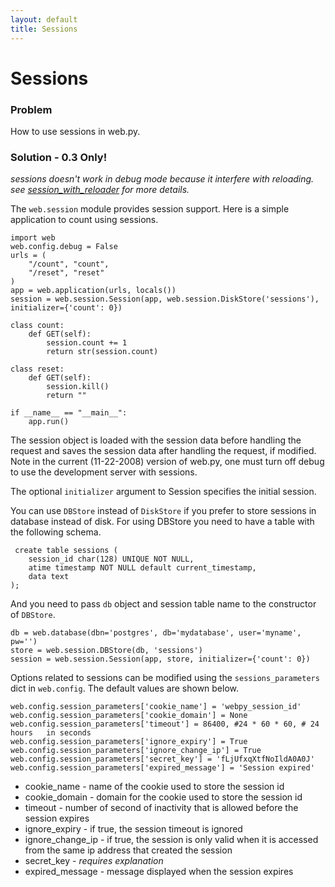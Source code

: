 ```yaml
---
layout: default
title: Sessions
---
```


# Sessions

### Problem

How to use sessions in web.py.

### Solution - 0.3 Only!

*sessions doesn't work in debug mode because it interfere with reloading. see [session_with_reloader](/session_with_reloader) for more details.*

The `web.session` module provides session support. Here is a simple application to count using sessions.

    import web
    web.config.debug = False
    urls = (
        "/count", "count",
        "/reset", "reset"
    )
    app = web.application(urls, locals())
    session = web.session.Session(app, web.session.DiskStore('sessions'), initializer={'count': 0})

    class count:
        def GET(self):
            session.count += 1
            return str(session.count)
            
    class reset:
        def GET(self):
            session.kill()
            return ""

    if __name__ == "__main__":
        app.run()

The session object is loaded with the session data before handling the request and saves the session data after handling the request, if modified. Note in the current (11-22-2008) version of web.py, one must turn off debug to use the development server with sessions.

The optional `initializer` argument to Session specifies the initial session.

You can use `DBStore` instead of `DiskStore` if you prefer to store sessions in database instead of disk. For using DBStore you need to have a table with the following schema.

     create table sessions (
        session_id char(128) UNIQUE NOT NULL,
        atime timestamp NOT NULL default current_timestamp,
        data text
    );

And you need to pass `db` object and session table name to the constructor of `DBStore`.

    db = web.database(dbn='postgres', db='mydatabase', user='myname', pw='')
    store = web.session.DBStore(db, 'sessions')
    session = web.session.Session(app, store, initializer={'count': 0})


Options related to sessions can be modified using the `sessions_parameters` dict in `web.config`. The default values are shown below.

    web.config.session_parameters['cookie_name'] = 'webpy_session_id'
    web.config.session_parameters['cookie_domain'] = None
    web.config.session_parameters['timeout'] = 86400, #24 * 60 * 60, # 24 hours   in seconds
    web.config.session_parameters['ignore_expiry'] = True
    web.config.session_parameters['ignore_change_ip'] = True
    web.config.session_parameters['secret_key'] = 'fLjUfxqXtfNoIldA0A0J'
    web.config.session_parameters['expired_message'] = 'Session expired'

 * cookie_name - name of the cookie used to store the session id
 * cookie_domain - domain for the cookie used to store the session id
 * timeout - number of second of inactivity that is allowed before the session expires
 * ignore_expiry - if true, the session timeout is ignored
 * ignore_change_ip - if true, the session is only valid when it is accessed from the same ip address that created the session
 * secret_key       - *requires explanation*
 * expired_message  - message displayed when the session expires







